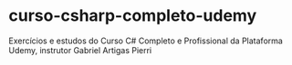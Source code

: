 # curso-csharp-completo-udemy
Exercícios e estudos do Curso C# Completo e Profissional da Plataforma Udemy, instrutor Gabriel Artigas Pierri
